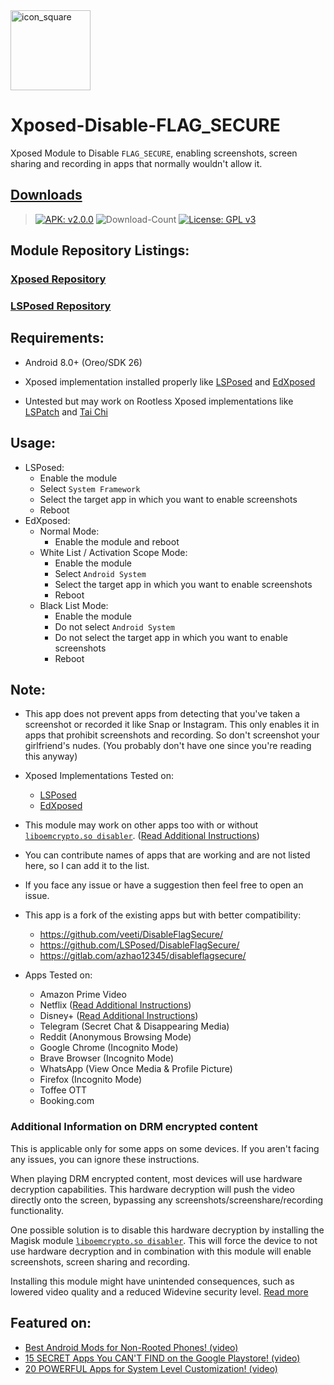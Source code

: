 <img width="128" height="128" src="https://i.imgur.com/MFgAUdY.png" alt="icon_square">

# Xposed-Disable-FLAG_SECURE

Xposed Module to Disable `FLAG_SECURE`, enabling screenshots, screen sharing and recording in apps that normally
wouldn't allow it.

## [Downloads](https://github.com/VarunS2002/Xposed-Disable-FLAG_SECURE/releases/)

> [![APK: v2.0.0](https://img.shields.io/badge/APK-v2.0.0-brightgreen)](https://github.com/VarunS2002/Xposed-Disable-FLAG_SECURE/releases/download/2.0.0/Xposed-Disable-FLAG_SECURE_2.0.0.apk)
![Download-Count](https://img.shields.io/github/downloads/VarunS2002/Xposed-Disable-FLAG_SECURE/total?color=blue)
[![License: GPL v3](https://img.shields.io/badge/License-GPLv3-blue.svg)](https://www.gnu.org/licenses/gpl-3.0)

## Module Repository Listings:

### [Xposed Repository](https://repo.xposed.info/module/com.varuns2002.disable_flag_secure)

### [LSPosed Repository](https://github.com/Xposed-Modules-Repo/com.varuns2002.disable_flag_secure)

## Requirements:

- Android 8.0+ (Oreo/SDK 26)

- Xposed implementation installed properly like [LSPosed](https://github.com/LSPosed/LSPosed/)
  and [EdXposed](https://github.com/ElderDrivers/EdXposed/)

- Untested but may work on Rootless Xposed implementations like [LSPatch](https://github.com/LSPosed/LSPatch)
  and [Tai Chi](https://github.com/taichi-framework/TaiChi/)

## Usage:

- LSPosed:
    - Enable the module
    - Select `System Framework`
    - Select the target app in which you want to enable screenshots
    - Reboot
- EdXposed:
    - Normal Mode:
        - Enable the module and reboot
    - White List / Activation Scope Mode:
        - Enable the module
        - Select `Android System`
        - Select the target app in which you want to enable screenshots
        - Reboot
    - Black List Mode:
        - Enable the module
        - Do not select `Android System`
        - Do not select the target app in which you want to enable screenshots
        - Reboot

## Note:

- This app does not prevent apps from detecting that you've taken a screenshot or recorded it like Snap or Instagram.
  This only enables it in apps that prohibit screenshots and recording. So don't screenshot your girlfriend's nudes.
  (You probably don't have one since you're reading this anyway)


- Xposed Implementations Tested on:
    - [LSPosed](https://github.com/LSPosed/LSPosed/)
    - [EdXposed](https://github.com/ElderDrivers/EdXposed/)

- This module may work on other apps too with or
  without [`liboemcrypto.so disabler`](https://github.com/Magisk-Modules-Repo/liboemcryptodisabler).
  ([Read Additional Instructions](#additional-information-on-drm-encrypted-content))

- You can contribute names of apps that are working and are not listed here, so I can add it to the list.

- If you face any issue or have a suggestion then feel free to open an issue.

- This app is a fork of the existing apps but with better compatibility:
    - https://github.com/veeti/DisableFlagSecure/
    - https://github.com/LSPosed/DisableFlagSecure/
    - https://gitlab.com/azhao12345/disableflagsecure/

- Apps Tested on:
    - Amazon Prime Video
    - Netflix ([Read Additional Instructions](#additional-information-on-drm-encrypted-content))
    - Disney+ ([Read Additional Instructions](#additional-information-on-drm-encrypted-content))
    - Telegram (Secret Chat & Disappearing Media)
    - Reddit (Anonymous Browsing Mode)
    - Google Chrome (Incognito Mode)
    - Brave Browser (Incognito Mode)
    - WhatsApp (View Once Media & Profile Picture)
    - Firefox (Incognito Mode)
    - Toffee OTT
    - Booking.com

### Additional Information on DRM encrypted content

This is applicable only for some apps on some devices. If you aren't facing any issues, you can ignore these
instructions.

When playing DRM encrypted content, most devices will use hardware decryption capabilities. This hardware decryption
will push the video directly onto the screen, bypassing any screenshots/screenshare/recording functionality.

One possible solution is to disable this hardware decryption by installing the Magisk
module [`liboemcrypto.so disabler`](https://github.com/Magisk-Modules-Repo/liboemcryptodisabler). This will force the
device to not use hardware decryption and in combination with this module will enable screenshots, screen sharing and
recording.

Installing this module might have unintended consequences, such as lowered video quality and a reduced Widevine security
level.
[Read more](https://forum.xda-developers.com/t/magisk-module-liboemcrypto-disabler-for-drm-protected-content-netflix-my5-etc.3794393)

## Featured on:

- [Best Android Mods for Non-Rooted Phones! (video)](https://youtu.be/80cRqjuNF-8)
- [15 SECRET Apps You CAN'T FIND on the Google Playstore! (video)](https://youtu.be/xthkvsnNb-8)
- [20 POWERFUL Apps for System Level Customization! (video)](https://youtu.be/9-snHD8FEqU)
